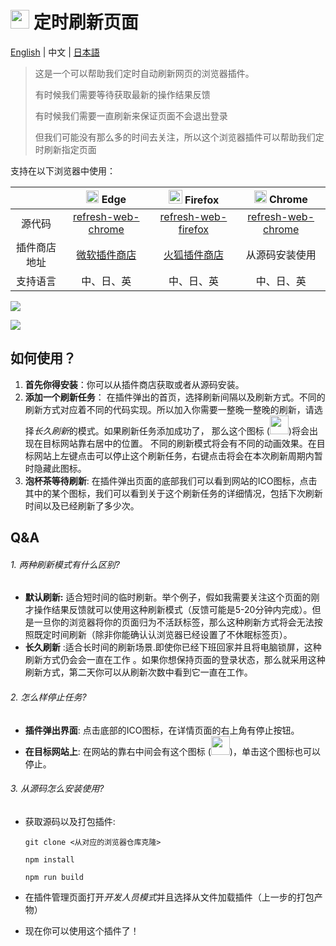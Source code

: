 # <img src="https://img1.imgtp.com/2023/08/03/Zain7SkN.png" style="width:30px" /> 定时刷新页面

[English](https://github.com/Volta0719/refresh-web-chrome/blob/main/README.md) | 中文 | [日本語](https://github.com/Volta0719/refresh-web-chrome/blob/main/doc/readme_ja.md)


> 这是一个可以帮助我们定时自动刷新网页的浏览器插件。
>
> 有时候我们需要等待获取最新的操作结果反馈
>
> 有时候我们需要一直刷新来保证页面不会退出登录
>
> 但我们可能没有那么多的时间去关注，所以这个浏览器插件可以帮助我们定时刷新指定页面

支持在以下浏览器中使用：

|              | <img src="https://img1.imgtp.com/2023/08/04/dMvKxCQO.png" style="width:20px" /> Edge | <img src="https://img1.imgtp.com/2023/08/04/T7csyLE3.png" style="width:22px" /> Firefox | <img src="https://img1.imgtp.com/2023/08/04/21gqH24x.png" style="width:20px" /> Chrome |
| :----------: | :----------------------------------------------------------: | :----------------------------------------------------------: | :----------------------------------------------------------: |
|    源代码    | [refresh-web-chrome](https://github.com/Volta0719/refresh-web-chrome) | [refresh-web-firefox](https://github.com/Volta0719/refresh-web-firefox#refresh-web-firefox) | [refresh-web-chrome](https://github.com/Volta0719/refresh-web-chrome) |
| 插件商店地址 | [微软插件商店](https://microsoftedge.microsoft.com/addons/detail/gjklkjghflejbeibdlefkbdljeoihkcp) | [火狐插件商店](https://addons.mozilla.org/en-US/firefox/addon/refresh-web-page-regularly/) |                        从源码安装使用                        |
|   支持语言   |                          中、日、英                          |                          中、日、英                          |                          中、日、英                          |

![](https://img1.imgtp.com/2023/08/03/7hiRC5VM.png)

![](https://img1.imgtp.com/2023/08/03/gzPiVWhw.png)

## 如何使用？

1. **首先你得安装**：你可以从插件商店获取或者从源码安装。
2. **添加一个刷新任务**： 在插件弹出的首页，选择刷新间隔以及刷新方式。不同的刷新方式对应着不同的代码实现。所以加入你需要一整晚一整晚的刷新，请选择*长久刷新*的模式。如果刷新任务添加成功了， 那么这个图标 (<img src="https://img1.imgtp.com/2023/08/03/Zain7SkN.png" style="width:30px" />)将会出现在目标网站靠右居中的位置。 不同的刷新模式将会有不同的动画效果。在目标网站上左键点击可以停止这个刷新任务，右键点击将会在本次刷新周期内暂时隐藏此图标。 
3. **泡杯茶等待刷新**: 在插件弹出页面的底部我们可以看到网站的ICO图标，点击其中的某个图标，我们可以看到关于这个刷新任务的详细情况，包括下次刷新时间以及已经刷新了多少次。

## Q&A

###### 1. 两种刷新模式有什么区别?

- **默认刷新:** 适合短时间的临时刷新。举个例子，假如我需要关注这个页面的刚才操作结果反馈就可以使用这种刷新模式（反馈可能是5-20分钟内完成）。但是一旦你的浏览器将你的页面归为不活跃标签，那么这种刷新方式将会无法按照既定时间刷新（除非你能确认认浏览器已经设置了不休眠标签页）。
- **长久刷新** :适合长时间的刷新场景.即使你已经下班回家并且将电脑锁屏，这种刷新方式仍会会一直在工作 。如果你想保持页面的登录状态，那么就采用这种刷新方式，第二天你可以从刷新次数中看到它一直在工作。

###### 2. 怎么样停止任务?

- **插件弹出界面**: 点击底部的ICO图标，在详情页面的右上角有停止按钮。
- **在目标网站上**: 在网站的靠右中间会有这个图标  (<img src="https://img1.imgtp.com/2023/08/03/Zain7SkN.png" style="width:30px" />)，单击这个图标也可以停止。

###### 3. 从源码怎么安装使用?

- 获取源码以及打包插件:

  ```shell
  git clone <从对应的浏览器仓库克隆>
  
  npm install 
  
  npm run build
  ```

- 在插件管理页面打开*开发人员模式*并且选择从文件加载插件（上一步的打包产物）

- 现在你可以使用这个插件了！



